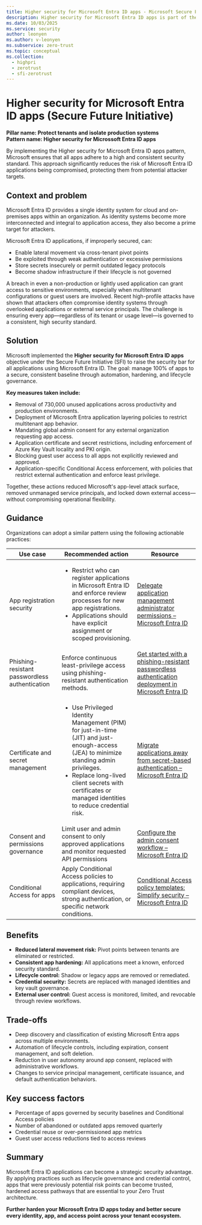 ```yaml
---
title: Higher security for Microsoft Entra ID apps - Microsoft Secure Future Initiative
description: Higher security for Microsoft Entra ID apps is part of the protect tenants and isolate production systems pillar of the Secure Future Initiative (SFI). This pillar focuses on minimizing the potential impact of security incidents through eliminating legacy and unmanaged tenants, implementing consistent security practices, and enforcing continuous least-privilege access.
ms.date: 10/03/2025
ms.service: security
author: leonyen
ms.author: v-leonyen
ms.subservice: zero-trust
ms.topic: conceptual
ms.collection:
  - highpri
  - zerotrust
  - sfi-zerotrust
---
```


# Higher security for Microsoft Entra ID apps (Secure Future Initiative)

**Pillar name: Protect tenants and isolate production systems**<br />
**Pattern name: Higher security for Microssoft Entra ID apps**

By implementing the Higher security for Microsoft Entra ID apps pattern, Microsoft ensures that all apps adhere to a high and consistent security standard. This approach significantly reduces the risk of Microsoft Entra ID applications being compromised, protecting them from potential attacker targets.

## Context and problem

Microsoft Entra ID provides a single identity system for cloud and on-premises apps within an organization. As identity systems become more interconnected and integral to application access, they also become a prime target for attackers.  

Microsoft Entra ID applications, if improperly secured, can:

- Enable lateral movement via cross-tenant pivot points  
- Be exploited through weak authentication or excessive permissions  
- Store secrets insecurely or permit outdated legacy protocols  
- Become shadow infrastructure if their lifecycle is not governed  

A breach in even a non-production or lightly used application can grant access to sensitive environments, especially when multitenant configurations or guest users are involved. Recent high-profile attacks have shown that attackers often compromise identity systems through overlooked applications or external service principals. The challenge is ensuring every app—regardless of its tenant or usage level—is governed to a consistent, high security standard.  

## Solution

Microsoft implemented the **Higher security for Microsoft Entra ID apps** objective under the Secure Future Initiative (SFI) to raise the security bar for all applications using Microsoft Entra ID. The goal: manage 100% of apps to a secure, consistent baseline through automation, hardening, and lifecycle governance.

**Key measures taken include:**

- Removal of 730,000 unused applications across productivity and production environments.  
- Deployment of Microsoft Entra application layering policies to restrict multitenant app behavior.  
- Mandating global admin consent for any external organization requesting app access.  
- Application certificate and secret restrictions, including enforcement of Azure Key Vault locality and PKI origin.  
- Blocking guest user access to all apps not explicitly reviewed and approved.  
- Application-specific Conditional Access enforcement, with policies that restrict external authentication and enforce least privilege.  

Together, these actions reduced Microsoft's app-level attack surface, removed unmanaged service principals, and locked down external access—without compromising operational flexibility.  

## Guidance
Organizations can adopt a similar pattern using the following actionable practices:

|Use case|Recommended action |Resource |
|---|---|---|
| App registration security | <ul><li>Restrict who can register applications in Microsoft Entra ID and enforce review processes for new app registrations.</li><li>Applications should have explicit assignment or scoped provisioning.</li></ul>| [Delegate application management administrator permissions – Microsoft Entra ID](/entra/identity/role-based-access-control/delegate-app-roles#restrict-who-can-create-applications) |
| Phishing-resistant passwordless authentication | Enforce continuous least-privilege access using phishing-resistant authentication methods. | [Get started with a phishing-resistant passwordless authentication deployment in Microsoft Entra ID](/entra/identity/authentication/how-to-plan-prerequisites-phishing-resistant-passwordless-authentication) |
| Certificate and secret management | <ul><li>Use Privileged Identity Management (PIM) for just-in-time (JIT) and just-enough-access (JEA) to minimize standing admin privileges.</li><li>Replace long-lived client secrets with certificates or managed identities to reduce credential risk.</li></ul> | [Migrate applications away from secret-based authentication – Microsoft Entra ID](/entra/identity/enterprise-apps/migrate-applications-from-secrets) |
| Consent and permissions governance | Limit user and admin consent to only approved applications and monitor requested API permissions | [Configure the admin consent workflow – Microsoft Entra ID](/entra/identity/enterprise-apps/configure-admin-consent-workflow) |
| Conditional Access for apps | Apply Conditional Access policies to applications, requiring compliant devices, strong authentication, or specific network conditions. | [Conditional Access policy templates: Simplify security – Microsoft Entra ID](/entra/identity/conditional-access/concept-conditional-access-policy-common) |


## Benefits 
- **Reduced lateral movement risk:** Pivot points between tenants are eliminated or restricted.  
- **Consistent app hardening:** All applications meet a known, enforced security standard.  
- **Lifecycle control:** Shadow or legacy apps are removed or remediated.  
- **Credential security:** Secrets are replaced with managed identities and key vault governance.  
- **External user control:** Guest access is monitored, limited, and revocable through review workflows.  


## Trade-offs 
- Deep discovery and classification of existing Microsoft Entra apps across multiple environments.  
- Automation of lifecycle controls, including expiration, consent management, and soft deletion.  
- Reduction in user autonomy around app consent, replaced with administrative workflows.  
- Changes to service principal management, certificate issuance, and default authentication behaviors.  

## Key success factors

- Percentage of apps governed by security baselines and Conditional Access policies  
- Number of abandoned or outdated apps removed quarterly  
- Credential reuse or over-permissioned app metrics  
- Guest user access reductions tied to access reviews 

## Summary

Microsoft Entra ID applications can become a strategic security advantage. By applying practices such as lifecycle governance and credential control, apps that were previously potential risk points can become trusted, hardened access pathways that are essential to your Zero Trust architecture.  

**Further harden your Microsoft Entra ID apps today and better secure every identity, app, and access point across your tenant ecosystem.**  
